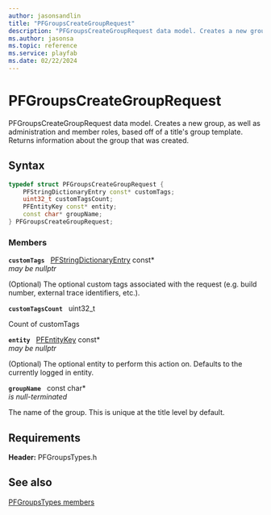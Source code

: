 ```yaml
---
author: jasonsandlin
title: "PFGroupsCreateGroupRequest"
description: "PFGroupsCreateGroupRequest data model. Creates a new group, as well as administration and member roles, based off of a title's group template. Returns information about the group that was created."
ms.author: jasonsa
ms.topic: reference
ms.service: playfab
ms.date: 02/22/2024
---
```


# PFGroupsCreateGroupRequest  

PFGroupsCreateGroupRequest data model. Creates a new group, as well as administration and member roles, based off of a title's group template. Returns information about the group that was created.  

## Syntax  
  
```cpp
typedef struct PFGroupsCreateGroupRequest {  
    PFStringDictionaryEntry const* customTags;  
    uint32_t customTagsCount;  
    PFEntityKey const* entity;  
    const char* groupName;  
} PFGroupsCreateGroupRequest;  
```
  
### Members  
  
**`customTags`** &nbsp; [PFStringDictionaryEntry](../../pftypes/structs/pfstringdictionaryentry.md) const*  
*may be nullptr*  
  
(Optional) The optional custom tags associated with the request (e.g. build number, external trace identifiers, etc.).
  
**`customTagsCount`** &nbsp; uint32_t  
  
Count of customTags
  
**`entity`** &nbsp; [PFEntityKey](../../pftypes/structs/pfentitykey-c.md) const*  
*may be nullptr*  
  
(Optional) The optional entity to perform this action on. Defaults to the currently logged in entity.
  
**`groupName`** &nbsp; const char*  
*is null-terminated*  
  
The name of the group. This is unique at the title level by default.
  
  
## Requirements  
  
**Header:** PFGroupsTypes.h
  
## See also  
[PFGroupsTypes members](../pfgroupstypes_members.md)  

  
  

